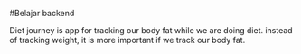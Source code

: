 #Belajar backend

Diet journey is app for tracking our body fat while we are doing diet. instead of tracking weight, it is more important if we track our body fat.
